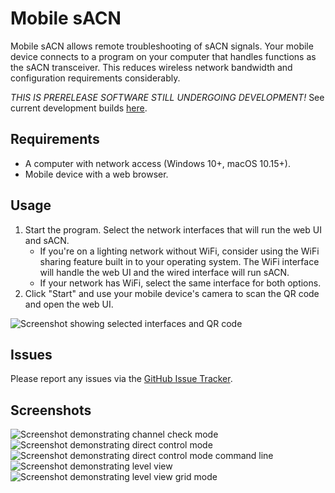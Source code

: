 Mobile sACN
===========

Mobile sACN allows remote troubleshooting of sACN signals. Your mobile device
connects to a program on your computer that handles functions as the sACN
transceiver. This reduces wireless network bandwidth and configuration
requirements considerably.

*THIS IS PRERELEASE SOFTWARE STILL UNDERGOING DEVELOPMENT!*  See current
development builds [here](https://github.com/danielskeenan/mobile_sacn/releases/tag/dev-latest).

Requirements
------------

- A computer with network access (Windows 10+, macOS 10.15+).
- Mobile device with a web browser.

Usage
-----

1. Start the program. Select the network interfaces that will run the web UI
   and sACN.
    - If you're on a lighting network without WiFi, consider using the WiFi
      sharing feature built in to your operating system. The WiFi interface will
      handle the web UI and the wired interface will run sACN.
    - If your network has WiFi, select the same interface for both options.
2. Click "Start" and use your mobile device's camera to scan the QR code and
   open the web UI.

![Screenshot showing selected interfaces and QR code](doc/media/base_started.png)

Issues
------
Please report any issues via the [GitHub Issue Tracker](https://github.com/danielskeenan/mobile_sacn/issues).

Screenshots
-----------
![Screenshot demonstrating channel check mode](doc/media/chancheck.png)
![Screenshot demonstrating direct control mode](doc/media/control_faders.png)
![Screenshot demonstrating direct control mode command line](doc/media/control_keypad.png)
![Screenshot demonstrating level view](doc/media/levels_bars.png)
![Screenshot demonstrating level view grid mode](doc/media/levels_grid.png)
